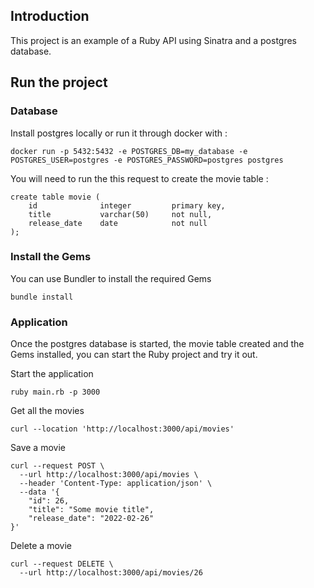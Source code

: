 ## Introduction
This project is an example of a Ruby API using Sinatra and a postgres database.

## Run the project
### Database
Install postgres locally or run it through docker with :
```
docker run -p 5432:5432 -e POSTGRES_DB=my_database -e POSTGRES_USER=postgres -e POSTGRES_PASSWORD=postgres postgres
```

You will need to run the this request to create the movie table :
```
create table movie (
    id              integer         primary key,
    title           varchar(50)     not null,
    release_date    date            not null
);
```

### Install the Gems
You can use Bundler to install the required Gems
```
bundle install
```

### Application
Once the postgres database is started, the movie table created and the Gems installed, you can start the Ruby project and try it out.

Start the application
```
ruby main.rb -p 3000
```

Get all the movies
```
curl --location 'http://localhost:3000/api/movies'
```

Save a movie
```
curl --request POST \
  --url http://localhost:3000/api/movies \
  --header 'Content-Type: application/json' \
  --data '{
	"id": 26,
	"title": "Some movie title",
	"release_date": "2022-02-26"
}'
```

Delete a movie
```
curl --request DELETE \
  --url http://localhost:3000/api/movies/26
```
